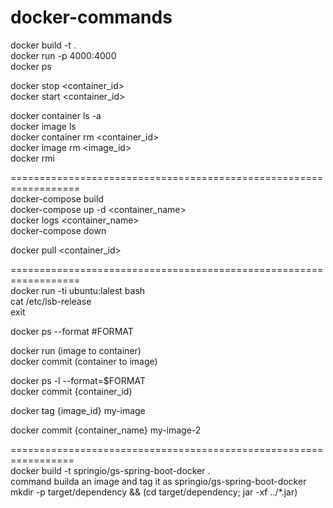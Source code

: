 # docker-commands

docker build -t <image-name> .  
docker run -p 4000:4000 <image-name>  
docker ps  

docker stop <container_id>  
docker start <container_id>  

docker container ls -a  
docker image ls  
docker container rm <container_id>  
docker image rm <image_id>  
docker rmi <image-id>  

==================================================================  
docker-compose build  
docker-compose up -d <container_name>  
docker logs <container_name>  
docker-compose down  

docker pull <container_id>  

==================================================================  
docker run -ti ubuntu:lalest bash  
cat /etc/lsb-release  
exit  

docker ps --format #FORMAT  

docker run (image to container)  
docker commit (container to image)  

docker ps -l --format=$FORMAT  
docker commit {container_id) 

docker tag {image_id} my-image  

docker commit {container_name} my-image-2  

=================================================================  
docker build -t springio/gs-spring-boot-docker .  
command builda an image and tag it as springio/gs-spring-boot-docker  
mkdir -p target/dependency && (cd target/dependency; jar -xf ../*.jar)
